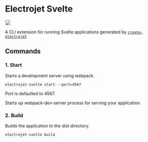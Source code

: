 # Electrojet Svelte

<a href="https://badge.fury.io/js/%40electrojet%2Fphaser-ce"><img src="https://badge.fury.io/js/%40electrojet%2Fphaser-ce.svg" alt="npm version" height="18"></a>

A CLI extension for running Svelte applications generated by [`create-electrojet`](https://www.npmjs.com/package/create-electrojet)

## Commands

### 1. Start

Starts a development server using webpack.

```
electrojet-svelte start --port=4567
```

Port is defaulted to 4567.

Starts up webpack-dev-server process for serving your application.

### 2. Build

Builds the application to the dist directory.

```
electrojet-svelte build
```
